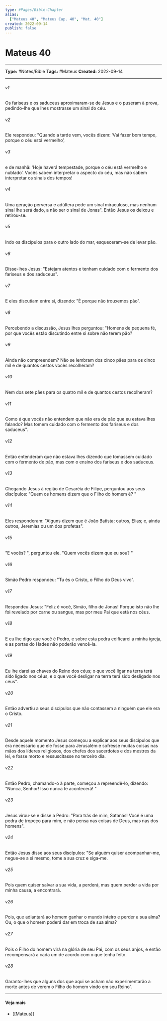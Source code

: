 ```yaml
---
type: #Pages/Bible-Chapter
alias:
  ["Mateus 40", "Mateus Cap. 40", "Mat. 40"]
created: 2022-09-14
publish: false
---
```


# Mateus 40

---

**Type:** #Notes/Bible
**Tags:** #Mateus
**Created:** 2022-09-14

---

###### v1
Os fariseus e os saduceus aproximaram-se de Jesus e o puseram à prova, pedindo-lhe que lhes mostrasse um sinal do céu.
###### v2
Ele respondeu: "Quando a tarde vem, vocês dizem: ‘Vai fazer bom tempo, porque o céu está vermelho’,
###### v3
e de manhã: ‘Hoje haverá tempestade, porque o céu está vermelho e nublado’. Vocês sabem interpretar o aspecto do céu, mas não sabem interpretar os sinais dos tempos!
###### v4
Uma geração perversa e adúltera pede um sinal miraculoso, mas nenhum sinal lhe será dado, a não ser o sinal de Jonas". Então Jesus os deixou e retirou-se.
###### v5
Indo os discípulos para o outro lado do mar, esqueceram-se de levar pão.
###### v6
Disse-lhes Jesus: "Estejam atentos e tenham cuidado com o fermento dos fariseus e dos saduceus".
###### v7
E eles discutiam entre si, dizendo: "É porque não trouxemos pão".
###### v8
Percebendo a discussão, Jesus lhes perguntou: "Homens de pequena fé, por que vocês estão discutindo entre si sobre não terem pão?
###### v9
Ainda não compreendem? Não se lembram dos cinco pães para os cinco mil e de quantos cestos vocês recolheram?
###### v10
Nem dos sete pães para os quatro mil e de quantos cestos recolheram?
###### v11
Como é que vocês não entendem que não era de pão que eu estava lhes falando? Mas tomem cuidado com o fermento dos fariseus e dos saduceus".
###### v12
Então entenderam que não estava lhes dizendo que tomassem cuidado com o fermento de pão, mas com o ensino dos fariseus e dos saduceus.
###### v13
Chegando Jesus à região de Cesaréia de Filipe, perguntou aos seus discípulos: "Quem os homens dizem que o Filho do homem é? "
###### v14
Eles responderam: "Alguns dizem que é João Batista; outros, Elias; e, ainda outros, Jeremias ou um dos profetas".
###### v15
"E vocês? ", perguntou ele. "Quem vocês dizem que eu sou? "
###### v16
Simão Pedro respondeu: "Tu és o Cristo, o Filho do Deus vivo".
###### v17
Respondeu Jesus: "Feliz é você, Simão, filho de Jonas! Porque isto não lhe foi revelado por carne ou sangue, mas por meu Pai que está nos céus.
###### v18
E eu lhe digo que você é Pedro, e sobre esta pedra edificarei a minha igreja, e as portas do Hades não poderão vencê-la.
###### v19
Eu lhe darei as chaves do Reino dos céus; o que você ligar na terra terá sido ligado nos céus, e o que você desligar na terra terá sido desligado nos céus".
###### v20
Então advertiu a seus discípulos que não contassem a ninguém que ele era o Cristo.
###### v21
Desde aquele momento Jesus começou a explicar aos seus discípulos que era necessário que ele fosse para Jerusalém e sofresse muitas coisas nas mãos dos líderes religiosos, dos chefes dos sacerdotes e dos mestres da lei, e fosse morto e ressuscitasse no terceiro dia.
###### v22
Então Pedro, chamando-o à parte, começou a repreendê-lo, dizendo: "Nunca, Senhor! Isso nunca te acontecerá! "
###### v23
Jesus virou-se e disse a Pedro: "Para trás de mim, Satanás! Você é uma pedra de tropeço para mim, e não pensa nas coisas de Deus, mas nas dos homens".
###### v24
Então Jesus disse aos seus discípulos: "Se alguém quiser acompanhar-me, negue-se a si mesmo, tome a sua cruz e siga-me.
###### v25
Pois quem quiser salvar a sua vida, a perderá, mas quem perder a vida por minha causa, a encontrará.
###### v26
Pois, que adiantará ao homem ganhar o mundo inteiro e perder a sua alma? Ou, o que o homem poderá dar em troca de sua alma?
###### v27
Pois o Filho do homem virá na glória de seu Pai, com os seus anjos, e então recompensará a cada um de acordo com o que tenha feito.
###### v28
Garanto-lhes que alguns dos que aqui se acham não experimentarão a morte antes de verem o Filho do homem vindo em seu Reino".


---

#### Veja mais

- [[Mateus]]
